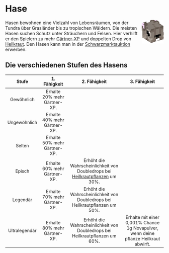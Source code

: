# Hase

<img align="right" width="70" eight="75" src="../../../assets/image/pets/Hase.png">

Hasen bewohnen eine Vielzahl von Lebensräumen, von der Tundra über Grasländer bis zu tropischen Wäldern. Die meisten Hasen suchen Schutz unter Sträuchern und Felsen. Hier verhilft er den Spielern zu mehr [Gärtner-XP](../../pages/skills/gärtner.md) und doppelten Drop von [Heilkraut](../../pages/bmt/heilkraut.md). Den Hasen kann man in der [Schwarzmarktauktion](../../pages/orte/schwarzmarkt.md) erwerben.

## Die verschiedenen Stufen des Hasens

| Stufe | 1. Fähigkeit | 2. Fähigkeit | 3. Fähigkeit |
|:-:|:-:|:-:|:-:|
| Gewöhnlich | Erhalte 20% mehr Gärtner-XP. |
| Ungewöhnlich | Erhalte 40% mehr Gärtner-XP. |
| Selten | Erhalte 50% mehr Gärtner-XP. |
| Episch | Erhalte 60% mehr Gärtner-XP. | Erhöht die Wahrscheinlichkeit von Doubledrops bei [Heilkrautpflanzen](../../pages/pflanzen/heilkraut.md) um 30%. |
| Legendär | Erhalte 70% mehr Gärtner-XP. | Erhöht die Wahrscheinlichkeit von Doubledrops bei Heilkrautpflanzen um 50%. |
| Ultralegendär | Erhalte 80% mehr Gärtner-XP. | Erhöht die Wahrscheinlichkeit von Doubledrops bei Heilkrautpflanzen um 60%. | Erhalte mit einer 0,001% Chance 1g Novapulver, wenn deine pflanze Heilkraut abwirft. |
